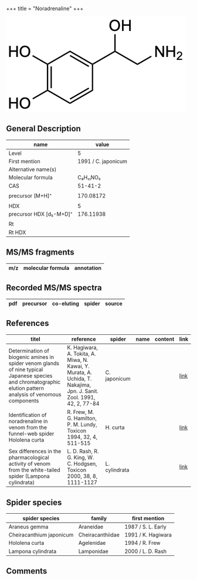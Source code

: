 +++
title = "Noradrenaline"
+++

![](/img/Noradrenaline.png)

## General Description

| name                    | value               |
|-------------------------|---------------------|
| Level                   | 5                   |
| First mention           | 1991 / C. japonicum |
| Alternative name(s)     |                     |
| Molecular formula       | C₈H₁₁NO₃            |
| CAS                     | 51-41-2             |
|                         |                     |
| precursor  [M+H]⁺       | 170.08172           |
|                         |                     |
| HDX                     | 5                   |
| precursor HDX [d₅-M+D]⁺ | 176.11938           |
|                         |                     |
| Rt                      |                     |
| Rt HDX                  |                     |



## MS/MS fragments

| m/z       | molecular formula | annotation   |
|-----------|-------------------|--------------|


## Recorded MS/MS spectra

| pdf | precursor | co-eluting | spider    | source                       |
|-----|-----------|------------|-----------|------------------------------|



## References

| titel                                                                                                                                                        | reference                                                                                                             | spider        | name | content | link                                          |
|--------------------------------------------------------------------------------------------------------------------------------------------------------------|-----------------------------------------------------------------------------------------------------------------------|---------------|------|---------|-----------------------------------------------|
| Determination of biogenic amines in spider venom glands of nine typical Japanese species and chromatographic elution pattern analysis of venomous components | K. Hagiwara, A. Tokita, A. Miwa, N. Kawai, Y. Murata, A. Uchida, T. Nakajima, Jpn. J. Sanit. Zool. 1991, 42, 2, 77-84 | C. japonicum  |      |         | [link](https://doi.org/10.7601/mez.42.77)             |
| Identification of noradrenaline in venom from the funnel-web spider Hololena curta                                                                           | R. Frew, M. G. Hamilton, P. M. Lundy, Toxicon 1994, 32, 4, 511-515                                                    | H. curta      |      |         | [link](https://doi.org/10.1016/0041-0101(94)90303-4)  |
| Sex differences in the pharmacological activity of venom from the white-tailed spider (Lampona cylindrata)                                                   | L. D. Rash, R. G. King, W. C. Hodgsen, Toxicon 2000, 38, 8, 1111-1127                                                 | L. cylindrata |      |         | [link](https://doi.org/10.1016/S0041-0101(99)00226-3) |

## Spider species

| spider species           | family           | first mention      |
|--------------------------|------------------|--------------------|
| Araneus gemma            | Araneidae        | 1987 / S. L. Early |
| Cheiracanthium japonicum | Cheiracanthiidae | 1991 / K. Hagiwara |
| Hololena curta           | Agelenidae       | 1994 / R. Frew     |
| Lampona cylindrata       | Lamponidae       | 2000 / L. D. Rash  |

## Comments